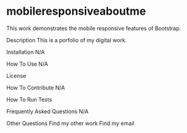 # mobileresponsiveaboutme
This work demonstrates the mobile responsive features of Bootstrap.





Description
This is a porfolio of my digital work.

Installation
N/A

How To Use
N/A

License 

How To Contribute
N/A

How To Run Tests


Frequently Asked Questions
N/A

Other Questions
Find my other work
Find my email

